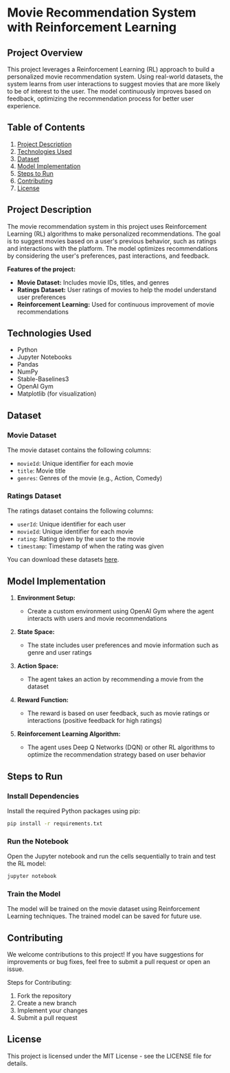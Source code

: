 # Movie Recommendation System with Reinforcement Learning

## Project Overview

This project leverages a Reinforcement Learning (RL) approach to build a personalized movie recommendation system. Using real-world datasets, the system learns from user interactions to suggest movies that are more likely to be of interest to the user. The model continuously improves based on feedback, optimizing the recommendation process for better user experience.

## Table of Contents

1. [Project Description](#project-description)
2. [Technologies Used](#technologies-used)
3. [Dataset](#dataset)
4. [Model Implementation](#model-implementation)
5. [Steps to Run](#steps-to-run)
6. [Contributing](#contributing)
7. [License](#license)

## Project Description

The movie recommendation system in this project uses Reinforcement Learning (RL) algorithms to make personalized recommendations. The goal is to suggest movies based on a user's previous behavior, such as ratings and interactions with the platform. The model optimizes recommendations by considering the user's preferences, past interactions, and feedback.

**Features of the project:**

- **Movie Dataset:** Includes movie IDs, titles, and genres
- **Ratings Dataset:** User ratings of movies to help the model understand user preferences
- **Reinforcement Learning:** Used for continuous improvement of movie recommendations

## Technologies Used

- Python
- Jupyter Notebooks
- Pandas
- NumPy
- Stable-Baselines3
- OpenAI Gym
- Matplotlib (for visualization)

## Dataset

### Movie Dataset
The movie dataset contains the following columns:
- `movieId`: Unique identifier for each movie
- `title`: Movie title
- `genres`: Genres of the movie (e.g., Action, Comedy)

### Ratings Dataset
The ratings dataset contains the following columns:
- `userId`: Unique identifier for each user
- `movieId`: Unique identifier for each movie
- `rating`: Rating given by the user to the movie
- `timestamp`: Timestamp of when the rating was given

You can download these datasets [here](https://example.com/datasets).

## Model Implementation

1. **Environment Setup:**
   - Create a custom environment using OpenAI Gym where the agent interacts with users and movie recommendations

2. **State Space:**
   - The state includes user preferences and movie information such as genre and user ratings

3. **Action Space:**
   - The agent takes an action by recommending a movie from the dataset

4. **Reward Function:**
   - The reward is based on user feedback, such as movie ratings or interactions (positive feedback for high ratings)

5. **Reinforcement Learning Algorithm:**
   - The agent uses Deep Q Networks (DQN) or other RL algorithms to optimize the recommendation strategy based on user behavior

## Steps to Run

### Install Dependencies

Install the required Python packages using pip:

```bash
pip install -r requirements.txt
```

### Run the Notebook

Open the Jupyter notebook and run the cells sequentially to train and test the RL model:

```bash
jupyter notebook
```

### Train the Model

The model will be trained on the movie dataset using Reinforcement Learning techniques. The trained model can be saved for future use.

## Contributing

We welcome contributions to this project! If you have suggestions for improvements or bug fixes, feel free to submit a pull request or open an issue.

Steps for Contributing:
1. Fork the repository
2. Create a new branch
3. Implement your changes
4. Submit a pull request

## License

This project is licensed under the MIT License - see the LICENSE file for details.
